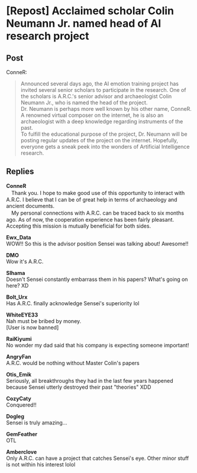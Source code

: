 # [Repost] Acclaimed scholar Colin Neumann Jr. named head of AI research project 
## Post
ConneR:<br>
> Announced several days ago, the AI emotion training project has invited several senior scholars to participate in the research. One of the scholars is A.R.C.'s senior advisor and archaeologist Colin Neumann Jr., who is named the head of the project. <br>
> Dr. Neumann is perhaps more well known by his other name, ConneR. A renowned virtual composer on the internet, he is also an archaeologist with a deep knowledge regarding instruments of the past. <br>
> To fulfill the educational purpose of the project, Dr. Neumann will be posting regular updates of the project on the internet. Hopefully, everyone gets a sneak peek into the wonders of Artificial Intelligence research.
## Replies
**ConneR**<br>
　Thank you. I hope to make good use of this opportunity to interact with A.R.C. I believe that I can be of great help in terms of archaeology and ancient documents. <br>
　My personal connections with A.R.C. can be traced back to six months ago. As of now, the cooperation experience has been fairly pleasant. Accepting this mission is mutually beneficial for both sides. 

**Ewx_Data**<br>
WOW!! So this is the advisor position Sensei was talking about! Awesome!!

**DMO**<br>
Wow it's A.R.C.

**SIhama**<br>
Doesn't Sensei constantly embarrass them in his papers? What's going on here? XD

**Bolt_Urx**<br>
Has A.R.C. finally acknowledge Sensei's superiority lol

**WhiteEYE33**<br>
Nah must be bribed by money. <br>
[User is now banned]

**RaiKiyumi**<br>
No wonder my dad said that his company is expecting someone important!

**AngryFan**<br>
A.R.C. would be nothing without Master Colin's papers

**Otis_Emik**<br>
Seriously, all breakthroughs they had in the last few years happened because Sensei utterly destroyed their past "theories" XDD

**CozyCaty**<br>
Conquered!!

**Dogleg**<br>
Sensei is truly amazing...

**GemFeather**<br>
OTL

**Amberclove**<br>
Only A.R.C. can have a project that catches Sensei's eye. Other minor stuff is not within his interest lolol

